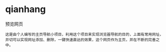 # qianhang
预览网页


    这是由个人编写的主页导航小项目，利用这个项目来实现浏览器导航的目的，上面有常用网址，并切可以实现网址添加、删除，一键快速直达的效果，这个网页作为主页，并在不断的完善之中。
